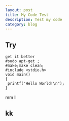 ```yaml
---
layout: post
title: My Code Test
description: Test my code 
category: blog
---
```


## Try

    get it better
    #sudo apt-get ;
    #make;make clean;
    #include <stdio.h>
    void main()
    {
     printf("Hello World!\n");
    }
    
 mm
  ll
  ## kk
[BeiYuu]:    http://beiyuu.com  "BeiYuu"

